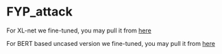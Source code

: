 # FYP_attack

For XL-net we fine-tuned, you may pull it from [here](https://huggingface.co/ken1in/xlnet-ag_news)

For BERT based uncased version we fine-tuned, you may pull it from [here](https://huggingface.co/ken1in/bert-base-uncased-finetuned-imdb)
